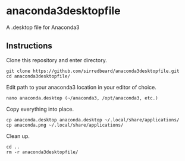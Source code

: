 # anaconda3desktopfile
A .desktop file for Anaconda3

## Instructions

Clone this repository and enter directory.

```
git clone https://github.com/sirredbeard/anaconda3desktopfile.git
cd anaconda3desktopfile/
```

Edit path to your anaconda3 location in your editor of choice.

```
nano anaconda.desktop (~/anaconda3, /opt/anaconda3, etc.)
```

Copy everything into place.

```
cp anaconda.desktop anaconda.desktop ~/.local/share/applications/
cp anaconda.png ~/.local/share/applications/
```

Clean up.
```
cd ..
rm -r anaconda3desktopfile/
```
